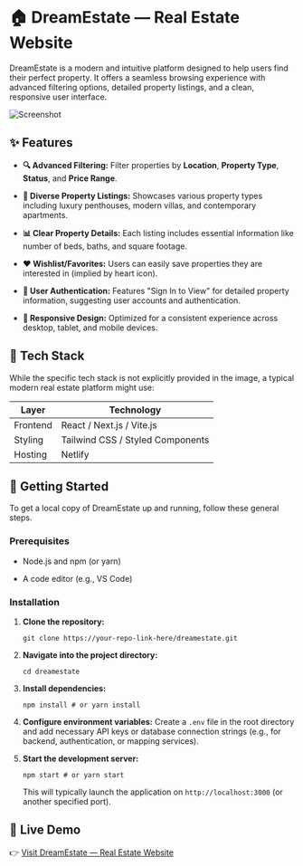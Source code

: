 # 🏠 DreamEstate — Real Estate Website

DreamEstate is a modern and intuitive platform designed to help users find their perfect property. It offers a seamless browsing experience with advanced filtering options, detailed property listings, and a clean, responsive user interface.

![Screenshot](https://i.postimg.cc/vmVJ9xJk/Screenshot-2025-07-16-145923.png)

## ✨ Features

* **🔍 Advanced Filtering:** Filter properties by **Location**, **Property Type**, **Status**, and **Price Range**.

* **🏡 Diverse Property Listings:** Showcases various property types including luxury penthouses, modern villas, and contemporary apartments.

* **📊 Clear Property Details:** Each listing includes essential information like number of beds, baths, and square footage.

* **❤️ Wishlist/Favorites:** Users can easily save properties they are interested in (implied by heart icon).

* **🔑 User Authentication:** Features "Sign In to View" for detailed property information, suggesting user accounts and authentication.

* **🎨 Responsive Design:** Optimized for a consistent experience across desktop, tablet, and mobile devices.

## 🧰 Tech Stack

While the specific tech stack is not explicitly provided in the image, a typical modern real estate platform might use:

| Layer | Technology |
| ----- | ----- |
| Frontend | React / Next.js / Vite.js |
| Styling | Tailwind CSS / Styled Components |
| Hosting |  Netlify |

## 🚀 Getting Started

To get a local copy of DreamEstate up and running, follow these general steps.

### Prerequisites

* Node.js and npm (or yarn)

* A code editor (e.g., VS Code)

### Installation

1.  **Clone the repository:**

    ```
    git clone https://your-repo-link-here/dreamestate.git

    ```

2.  **Navigate into the project directory:**

    ```
    cd dreamestate

    ```

3.  **Install dependencies:**

    ```
    npm install # or yarn install

    ```

4.  **Configure environment variables:**
    Create a `.env` file in the root directory and add necessary API keys or database connection strings (e.g., for backend, authentication, or mapping services).

5.  **Start the development server:**

    ```
    npm start # or yarn start

    ```

    This will typically launch the application on `http://localhost:3000` (or another specified port).


## 🔗 Live Demo

👉 [Visit  DreamEstate — Real Estate Website](https://wwwdreamestate.netlify.app/properties)  
